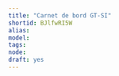 ```yaml
---
title: "Carnet de bord GT-SI"
shortid: BJlfwRI5W
alias: 
model: 
tags: 
node: 
draft: yes
--- 
```

 